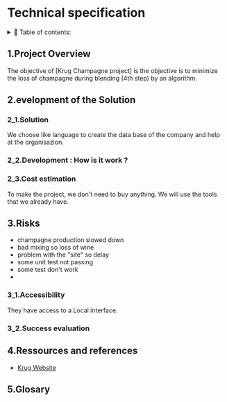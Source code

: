 # Technical specification

<details> 
<summary> 📖 Table of contents:</summary>

- [Technical specification](#technical-specification)
  - [1.Project Overview](#1project-overview)
  - [2.evelopment of the Solution](#2evelopment-of-the-solution)
    - [2\_1.Solution](#2_1solution)
    - [2\_2.Development : How is it work ?](#2_2development--how-is-it-work-)
    - [2\_3.Cost estimation](#2_3cost-estimation)
  - [3.Risks](#3risks)
    - [3\_1.Accessibility](#3_1accessibility)
    - [3\_2.Success evaluation](#3_2success-evaluation)
  - [4.Ressources and references](#4ressources-and-references)
  - [5.Glosary](#5glosary)

</details>

## 1.Project Overview

The objective of [Krug Champagne project] is the objective is to minimize the loss of champagne during blending (4th step) by an algorithm.
<!--ajouter détails plus tard -->

## 2.evelopment of the Solution

### 2_1.Solution
<!--a revoir -->
We choose <!--language--> like language to create the data base of the company and help at the organisazion.

### 2_2.Development : How is it work ?


### 2_3.Cost estimation

To make the project, we don't need to buy anything. We will use the tools that we already have.

## 3.Risks

- champagne production slowed down
- bad mixing so loss of wine
- problem with the "site" so delay
- some unit test not passing
- some test don't work 
- 

<!--a ajouté -->

### 3_1.Accessibility

They have access to a Local interface.

### 3_2.Success evaluation

<!--a voir plus tard  -->

## 4.Ressources and references

- [Krug Website](https://www.krug.com/fr/la-maison-krug)

## 5.Glosary 

